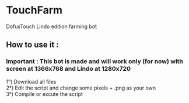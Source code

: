 # TouchFarm
DofusTouch Lindo edition farming bot

## How to use it : 
### Important : This bot is made and will work only (for now) with screen at 1366x768 and Lindo at 1280x720  

1°) Download all files  
2°) Edit the script and change some pixels + .png as your own  
3°) Compile or excute the script  
